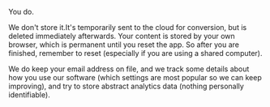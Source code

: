 You do. 

We don't store it.It's temporarily sent to the cloud for conversion, but is deleted immediately afterwards. Your content is stored by your own browser, which is permanent until you reset the app. So after you are finished, remember to reset (especially if you are using a shared computer).

We do keep your email address on file, and we track some details about how you use our software (which settings are most popular so we can keep improving), and try to store abstract analytics data (nothing personally identifiable).